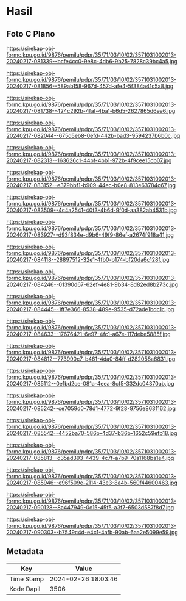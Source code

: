 # Hasil

## Foto C Plano

https://sirekap-obj-formc.kpu.go.id/9876/pemilu/pdpr/35/71/03/10/02/3571031002013-20240217-081339--bcfe4cc0-9e8c-4db6-9b25-7828c39bc4a5.jpg

https://sirekap-obj-formc.kpu.go.id/9876/pemilu/pdpr/35/71/03/10/02/3571031002013-20240217-081856--589ab158-967d-457d-afe4-5f384a41c5a8.jpg

https://sirekap-obj-formc.kpu.go.id/9876/pemilu/pdpr/35/71/03/10/02/3571031002013-20240217-081738--424c292b-4faf-4ba1-b6d5-2627865d6ee6.jpg

https://sirekap-obj-formc.kpu.go.id/9876/pemilu/pdpr/35/71/03/10/02/3571031002013-20240217-082044--675d5eb8-0efd-442b-bad3-9594237b6b0c.jpg

https://sirekap-obj-formc.kpu.go.id/9876/pemilu/pdpr/35/71/03/10/02/3571031002013-20240217-082313--163626c1-44bf-4bb1-972b-4f9cee15cb07.jpg

https://sirekap-obj-formc.kpu.go.id/9876/pemilu/pdpr/35/71/03/10/02/3571031002013-20240217-083152--e379bbf1-b909-44ec-b0e8-813e63784c67.jpg

https://sirekap-obj-formc.kpu.go.id/9876/pemilu/pdpr/35/71/03/10/02/3571031002013-20240217-083509--4c4a2541-40f3-4b6d-9f0d-aa382ab4531b.jpg

https://sirekap-obj-formc.kpu.go.id/9876/pemilu/pdpr/35/71/03/10/02/3571031002013-20240217-083927--d93f834e-d9b6-49f9-86ef-a2674f918a41.jpg

https://sirekap-obj-formc.kpu.go.id/9876/pemilu/pdpr/35/71/03/10/02/3571031002013-20240217-084118--28897512-32e1-4fb0-b174-bf20da6c128f.jpg

https://sirekap-obj-formc.kpu.go.id/9876/pemilu/pdpr/35/71/03/10/02/3571031002013-20240217-084246--01390d67-62ef-4e81-9b34-8d82ed8b273c.jpg

https://sirekap-obj-formc.kpu.go.id/9876/pemilu/pdpr/35/71/03/10/02/3571031002013-20240217-084445--1ff7e366-8538-489e-9535-d72ade1bdc1c.jpg

https://sirekap-obj-formc.kpu.go.id/9876/pemilu/pdpr/35/71/03/10/02/3571031002013-20240217-084633--17676421-6e97-4fc1-a67e-117debe5885f.jpg

https://sirekap-obj-formc.kpu.go.id/9876/pemilu/pdpr/35/71/03/10/02/3571031002013-20240217-084812--773990c7-b461-4da0-84ff-d282058a6831.jpg

https://sirekap-obj-formc.kpu.go.id/9876/pemilu/pdpr/35/71/03/10/02/3571031002013-20240217-085112--0e1bd2ce-081a-4eea-8cf5-332dc04370ab.jpg

https://sirekap-obj-formc.kpu.go.id/9876/pemilu/pdpr/35/71/03/10/02/3571031002013-20240217-085242--ce7059d0-78d1-4772-9f28-9756e8631162.jpg

https://sirekap-obj-formc.kpu.go.id/9876/pemilu/pdpr/35/71/03/10/02/3571031002013-20240217-085542--4452ba70-586b-4d37-b36b-1652c59efb18.jpg

https://sirekap-obj-formc.kpu.go.id/9876/pemilu/pdpr/35/71/03/10/02/3571031002013-20240217-085813--d35ad393-4439-4c7f-a7b9-70a1168ba1e4.jpg

https://sirekap-obj-formc.kpu.go.id/9876/pemilu/pdpr/35/71/03/10/02/3571031002013-20240217-085946--e96f509e-2114-43e3-8a4b-560f44600463.jpg

https://sirekap-obj-formc.kpu.go.id/9876/pemilu/pdpr/35/71/03/10/02/3571031002013-20240217-090128--8a447949-0c15-45f5-a3f7-6503d587f8d7.jpg

https://sirekap-obj-formc.kpu.go.id/9876/pemilu/pdpr/35/71/03/10/02/3571031002013-20240217-090303--b7549c4d-e4c1-4afb-90ab-6aa2e5099e59.jpg


## Metadata

| Key        | Value               |
| ---------- | ------------------- |
| Time Stamp | 2024-02-26 18:03:46 |
| Kode Dapil | 3506                |



